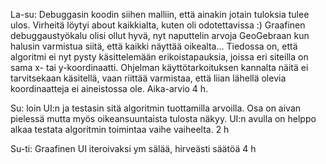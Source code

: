 La-su: Debuggasin koodin siihen malliin, että ainakin jotain tuloksia tulee ulos. Virheitä löytyi about kaikkialta, kuten oli odotettavissa :) Graafinen debuggaustyökalu olisi ollut hyvä, nyt naputtelin arvoja GeoGebraan kun halusin varmistua siitä, että kaikki näyttää oikealta... Tiedossa on, että algoritmi ei nyt pysty käsittelemään erikoistapauksia, joissa eri siteilla on sama x- tai y-koordinaatti. Ohjelman käyttötarkoituksen kannalta näitä ei tarvitsekaan käsitellä, vaan riittää varmistaa, että liian lähellä olevia koordinaatteja ei aineistossa ole. Aika-arvio 4 h.

Su: loin UI:n ja testasin sitä algoritmin tuottamilla arvoilla. Osa on aivan pielessä mutta myös oikeansuuntaista tulosta näkyy. UI:n avulla on helppo alkaa testata algoritmin toimintaa vaihe vaiheelta. 2 h

Su-ti: Graafinen UI iteroivaksi ym sälää, hirveästi säätöä 4 h
